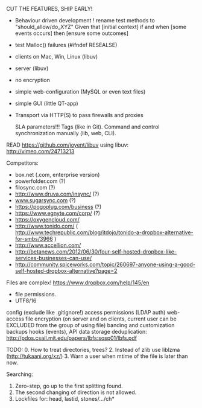 CUT THE FEATURES, SHIP EARLY!
 * Behaviour driven development
	! rename test methods to "should_allow/do_XYZ"
	Given that [initial context]
	if and when [some events occurs]
	then [ensure some outcomes]

 * test Malloc() failures (#ifndef RESEALSE)
 * clients on Mac, Win, Linux (libuv)
 * server (libuv)
 * no encryption
 * simple web-configuration (MySQL or even text files)
 * simple GUI (little QT-app)
 * Transport via HTTP(S) to pass firewalls and proxies


	SLA parameters!!!
	Tags (like in Git).
	Command and control synchronization manually (lib, web, CLI).

READ
  https://github.com/joyent/libuv
  using libuv: http://vimeo.com/24713213

Competitors:
 * box.net (.com, enterprise version)
 * powerfolder.com (?)
 * filosync.com (?)
 * http://www.druva.com/insync/  (?)
 * www.sugarsync.com (?)
 * https://pogoplug.com/business (?)
 * https://www.egnyte.com/corp/ (?)
 * https://oxygencloud.com/
 * http://www.tonido.com/ ( http://www.techrepublic.com/blog/itdojo/tonido-a-dropbox-alternative-for-smbs/3966 )
 * http://www.accellion.com/
 * http://betanews.com/2012/06/30/four-self-hosted-dropbox-like-services-businesses-can-use/
 * http://community.spiceworks.com/topic/260697-anyone-using-a-good-self-hosted-dropbox-alternative?page=2

Files are complex!
https://www.dropbox.com/help/145/en
+ file permissions.
+ UTF8/16

config (exclude like .gitignore!)
access permissions (LDAP auth)
web-access
file encryption (on server and on clients, current user can be EXCLUDED from the group of using file)
banding and customization
backups
hooks (events), API
data storage deduplication: http://pdos.csail.mit.edu/papers/lbfs:sosp01/lbfs.pdf

TODO:
0. How to treat directories, trees?
2. Instead of zlib use liblzma (http://tukaani.org/xz/)
3. Warn a user when mtime of the file is later than now.

Searching:
1. Zero-step, go up to the first splitting found.
2. The second changing of direction is not allowed.
3. Lockfiles for: head, lastid, stones/.../ch*
